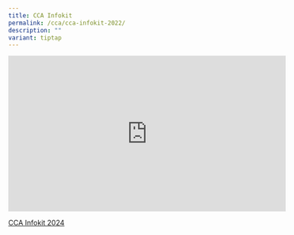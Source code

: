 ```yaml
---
title: CCA Infokit
permalink: /cca/cca-infokit-2022/
description: ""
variant: tiptap
---
```

<div class="iframe-wrapper"><iframe height="315" width="560" allowfullscreen="true" frameborder="0" src="https://www.youtube.com/embed/vd0CB7RvY4U?start=1"></iframe></div><p><a href="/files/CCA_Infokit_2024.pdf" rel="noopener noreferrer nofollow" target="_blank">CCA Infokit 2024</a></p>